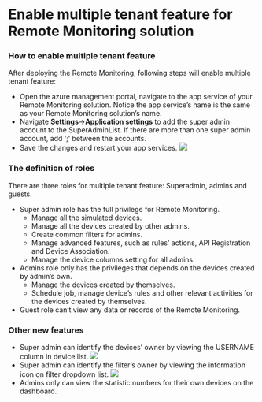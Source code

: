# Enable multiple tenant feature for Remote Monitoring solution

### How to enable multiple tenant feature
After deploying the Remote Monitoring, following steps will enable multiple tenant feature:

- Open the azure management portal, navigate to the app service of your Remote Monitoring solution. Notice the app service’s name is the same as your Remote Monitoring solution’s name.
- Navigate **Settings**->**Application settings** to add the super admin account to the SuperAdminList. If there are more than one super admin account, add ‘;’ between the accounts.
- Save the changes and restart your app services.
![][img-superadminlist]

### The definition of roles
There are three roles for multiple tenant feature: Superadmin, admins and guests.

- Super admin role has the full privilege for Remote Monitoring. 
	- Manage all the simulated devices.
	- Manage all the devices created by other admins.
	- Create common filters for admins.
	- Manage advanced features, such as rules’ actions, API Registration and Device Association.
	- Manage the device columns setting for all admins.
- 	Admins role only has the privileges that depends on the devices created by admin’s own.
	- 	Manage the devices created by themselves.
	- 	Schedule job, manage device’s rules and other relevant activities for the devices created by themselves.
- 	Guest role can’t view any data or records of the Remote Monitoring.


### Other new features
- Super admin can identify the devices’ owner by viewing the USERNAME column in device list.
 ![][img-username]
- Super admin can identify the filter’s owner by viewing the information icon on filter dropdown list.
 ![][img-filterowner]
- Admins only can view the statistic numbers for their own devices on the dashboard.


<!-- Images and links -->
[img-superadminlist]: media/image5.png
[img-username]: media/image6.png
[img-filterowner]: media/image7.png
